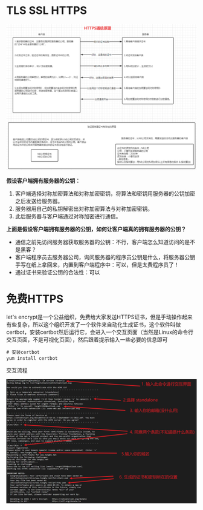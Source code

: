 # TLS SSL HTTPS

![image-20220613222407319](assets/image-20220613222407319.png)

**假设客户端拥有服务器的公钥：**

1. 客户端选择对称加密算法和对称加密密钥，将算法和密钥用服务器的公钥加密之后发送给服务器。
2. 服务器用自己的私钥解密出对称加密算法与对称加密密钥。
3. 此后服务器与客户端通过对称加密进行通信。

**上面是假设客户端拥有服务器的公钥，如何让客户端真的拥有服务器的公钥？**

- 通信之前先访问服务器获取服务器的公钥：不行，客户端怎么知道访问的是不是黑客？
- 客户端程序员去服务器公司，询问服务器的程序员公钥是什么，将服务器公钥手写在纸上拿回来，内置到客户端程序中：可以，但是太费程序员了！
- 通过证书来验证公钥的合法性：可以





# 免费HTTPS

let's encrypt是一个公益组织，免费给大家发送HTTPS证书，但是手动操作起来有些复杂，所以这个组织开发了一个软件来自动化生成证书，这个软件叫做certbot，安装certbot然后运行它，会进入一个交互页面（当然是Linux的命令行交互页面，不是可视化页面），然后跟着提示输入一些必要的信息即可

```
# 安装certbot
yum install certbot
```

交互流程

![image-20231207012451725](./assets/image-20231207012451725.png)

